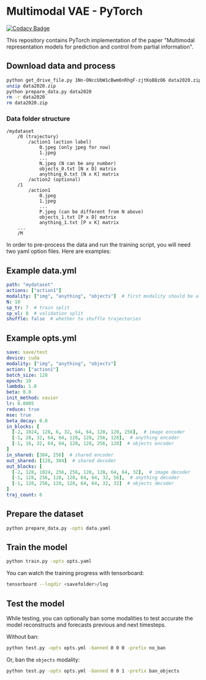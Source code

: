 # Multimodal VAE - PyTorch

[![Codacy Badge](https://api.codacy.com/project/badge/Grade/5a7dc413c50e47b58350982f1c9d3d07)](https://app.codacy.com/gh/alper111/multimodal-vae?utm_source=github.com&utm_medium=referral&utm_content=alper111/multimodal-vae&utm_campaign=Badge_Grade)

This repository contains PyTorch implementation of the paper "Multimodal representation models for prediction and control from partial information".

## Download data and process
```bash
python get_drive_file.py 1Nn-ONccUbW1cBwm6nRhgF-zjtKoB8zO6 data2020.zip
unzip data2020.zip
python prepare_data.py data2020
rm -r data2020
rm data2020.zip
```

### Data folder structure
```
/mydataset
    /0 (trajectory)
        /action1 (action label)
            0.jpeg (only jpeg for now)
            1.jpeg
            ...
            N.jpeg (N can be any number)
            objects_0.txt [N x D] matrix
            anything_0.txt [N x K] matrix
        /action2 (optional)
    /1
        /action1
            0.jpeg
            1.jpeg
            ...
            P.jpeg (can be different from N above)
            objects_1.txt [P x D] matrix
            anything_1.txt [P x K] matrix
    ...
    /M
```

In order to pre-process the data and run the training script, you will need two yaml option files. Here are examples:

## Example data.yml
```yaml
path: "mydataset"
actions: ["action1"]
modality: ["img", "anything", "objects"]  # first modality should be always img
N: 10
sp_tr: 7  # train split
sp_vl: 8  # validation split
shuffle: false  # whether to shuffle trajectories
```

## Example opts.yml
```yaml
save: save/test
device: cuda
modality: ["img", "anything", "objects"]
action: ["action1"]
batch_size: 128
epoch: 10
lambda: 1.0
beta: 0.0
init_method: xavier
lr: 0.0005
reduce: true
mse: true
beta_decay: 0.0
in_blocks: [
  [-2, 1024, 128, 6, 32, 64, 64, 128, 128, 256],  # image encoder
  [-1, 28, 32, 64, 64, 128, 128, 256, 128],  # anything encoder
  [-1, 16, 32, 64, 64, 128, 128, 256, 128]  # objects encoder
]
in_shared: [384, 256]  # shared encoder
out_shared: [128, 384]  # shared decoder
out_blocks: [
  [-2, 128, 1024, 256, 256, 128, 128, 64, 64, 32],  # image decoder
  [-1, 128, 256, 128, 128, 64, 64, 32, 56],  # anything decoder
  [-1, 128, 256, 128, 128, 64, 64, 32, 32]  # objects decoder
]
traj_count: 6
```

## Prepare the dataset
```bash
python prepare_data.py -opts data.yaml
```

## Train the model
```bash
python train.py -opts opts.yaml
```

You can watch the training progress with tensorboard:
```bash
tensorboard --logdir <savefolder>/log
```

## Test the model
While testing, you can optionally ban some modalities to test accurate the model reconstructs and forecasts previous and next timesteps.

Without ban:
```bash
python test.py -opts opts.yml -banned 0 0 0 -prefix no_ban
```

Or, ban the `objects` modality:
```bash
python test.py -opts opts.yml -banned 0 0 1 -prefix ban_objects
```
